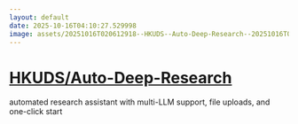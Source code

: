 ```yaml
---
layout: default
date: 2025-10-16T04:10:27.529998
image: assets/20251016T020612918--HKUDS--Auto-Deep-Research--20251016T024101765--cropped.png
---
```


# [HKUDS/Auto-Deep-Research](https://github.com/HKUDS/Auto-Deep-Research)

automated research assistant with multi-LLM support, file uploads, and one-click start
